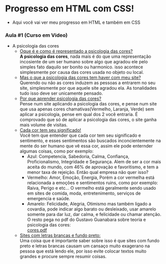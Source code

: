 <h1> Progresso em HTML com CSS! </h1>

  * Aqui você vai ver meu progresso em HTML e também em CSS


### Aula #1 (Curso em Video)
 * A psicologia das cores
   * <ins>Oque é e como é representado a psicologia das cores?</ins><br>
     <strong>A psicologia das cores</strong>, nada mais é do que uma representação incosiente de um ser humano sobre algo que agradou ele pelo simples fato daquilo ser bonito ou harmonico. isso acontece simplesmente por causa das cores usada no objeto ou local.
   * <ins>Mas o que a psicologia das cores tem haver com meu site?</ins><br>
     Querendo ou não as cores induzem as pessoas a entrarem no seu site, simplesmente por que aquele site agradou ela. As tonalidades tudo isso deve ser unicamente pensado.
   * <ins>Por que aprender psicologia das cores?</ins><br>
     Pense num site aplicando a psicologia das cores, e pense num site que usa apenas cores chamativas(Vermelho, Laranja, Verde) sem aplicar a psicologia, pense em qual dos 2 você entraria. É comprovado que só de aplicar a psicologia das cores, o site ganha mais volume de visitas.
   * <ins>Cada cor tem seu significado!</ins><br>
     Você tem que entender que cada cor tem seu significado e sentimento, e esses sentimentos são buscados inconcientemente na mente do ser humano que vê essa cor, assim ele pode enternder algumas coisas, como por exemplo:
       * Azul: Competencia, Sabedoria, Calma, Confiança, Proficionalismo, Integridade e Segurança. Alem de ser a cor mais aceita do mundo, com 46% de aprovação e favoritismo, e tem a menor taxa de rejeição. Então qual empresa não quer isso?
       * Vermelho: Amor, Emoção, Energia, Porém a cor vermelha está relacionada a emoções e sentimentos ruins, como por exemplo: Raiva, Perigo e etc... O vermelho está geralmente sendo usado em sites de comida, moda, entretenimento, serviços de emergencia e saúde.
       * Amarelo: Felicidade, Alegria, Otimismo mas também ligado a covardia, pode indicar algo barato ou desleixado, usar amarelo somente para dar luz, dar calma, e felicidade ou chamar atenção.<br>
       O resto pega no pdf do Gustavo Guanabara sobre teoria e psicologia das cores:<br>
       <a href="https://github.com/gustavoguanabara/html-css/blob/master/aulas-pdf/13%20-%20Cores.pdf">cores.pdf</a>
   * <ins>Sites com letras brancas e fundo preto:</ins><br>
     Uma coisa que é importante saber sobre isso é que sites com fundo preto e letras brancas causam um cansaço muito exagerano na pessoa que está lendo ele, por isso evite colocar textos muito grandes e procure sempre resumir coisas.
